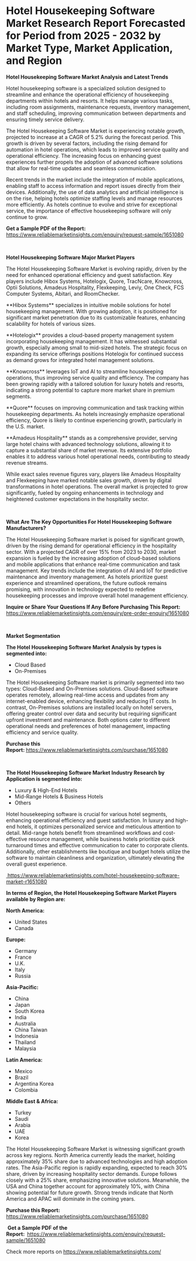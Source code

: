<p><h1>Hotel Housekeeping Software Market Research Report Forecasted for Period from 2025 -  2032 by Market Type, Market Application, and Region</h1></p><p><strong>Hotel Housekeeping Software Market Analysis and Latest Trends</strong></p>
<p><p>Hotel housekeeping software is a specialized solution designed to streamline and enhance the operational efficiency of housekeeping departments within hotels and resorts. It helps manage various tasks, including room assignments, maintenance requests, inventory management, and staff scheduling, improving communication between departments and ensuring timely service delivery.</p><p>The Hotel Housekeeping Software Market is experiencing notable growth, projected to increase at a CAGR of 5.2% during the forecast period. This growth is driven by several factors, including the rising demand for automation in hotel operations, which leads to improved service quality and operational efficiency. The increasing focus on enhancing guest experiences further propels the adoption of advanced software solutions that allow for real-time updates and seamless communication.</p><p>Recent trends in the market include the integration of mobile applications, enabling staff to access information and report issues directly from their devices. Additionally, the use of data analytics and artificial intelligence is on the rise, helping hotels optimize staffing levels and manage resources more efficiently. As hotels continue to evolve and strive for exceptional service, the importance of effective housekeeping software will only continue to grow.</p></p>
<p><strong>Get a Sample PDF of the Report:&nbsp;</strong> <a href="https://www.reliablemarketinsights.com/enquiry/request-sample/1651080?utm_campaign=2475&utm_medium=2&utm_source=Github&utm_content=ia&utm_term=09032025&utm_id=hotel-housekeeping-software">https://www.reliablemarketinsights.com/enquiry/request-sample/1651080</a></p>
<p>&nbsp;</p>
<p><strong>Hotel Housekeeping Software Major Market Players</strong></p>
<p><p>The Hotel Housekeeping Software Market is evolving rapidly, driven by the need for enhanced operational efficiency and guest satisfaction. Key players include Hibox Systems, Hotelogix, Quore, TracNcare, Knowcross, Optii Solutions, Amadeus Hospitality, Flexkeeping, Leviy, One Check, FCS Computer Systems, Abitari, and RoomChecker.</p><p>**Hibox Systems** specializes in intuitive mobile solutions for hotel housekeeping management. With growing adoption, it is positioned for significant market penetration due to its customizable features, enhancing scalability for hotels of various sizes.</p><p>**Hotelogix** provides a cloud-based property management system incorporating housekeeping management. It has witnessed substantial growth, especially among small to mid-sized hotels. The strategic focus on expanding its service offerings positions Hotelogix for continued success as demand grows for integrated hotel management solutions.</p><p>**Knowcross** leverages IoT and AI to streamline housekeeping operations, thus improving service quality and efficiency. The company has been growing rapidly with a tailored solution for luxury hotels and resorts, indicating a strong potential to capture more market share in premium segments.</p><p>**Quore** focuses on improving communication and task tracking within housekeeping departments. As hotels increasingly emphasize operational efficiency, Quore is likely to continue experiencing growth, particularly in the U.S. market.</p><p>**Amadeus Hospitality** stands as a comprehensive provider, serving large hotel chains with advanced technology solutions, allowing it to capture a substantial share of market revenue. Its extensive portfolio enables it to address various hotel operational needs, contributing to steady revenue streams.</p><p>While exact sales revenue figures vary, players like Amadeus Hospitality and Flexkeeping have marked notable sales growth, driven by digital transformations in hotel operations. The overall market is projected to grow significantly, fueled by ongoing enhancements in technology and heightened customer expectations in the hospitality sector.</p></p>
<p>&nbsp;</p>
<p><strong>What Are The Key Opportunities For Hotel Housekeeping Software Manufacturers?</strong></p>
<p><p>The Hotel Housekeeping Software market is poised for significant growth, driven by the rising demand for operational efficiency in the hospitality sector. With a projected CAGR of over 15% from 2023 to 2030, market expansion is fueled by the increasing adoption of cloud-based solutions and mobile applications that enhance real-time communication and task management. Key trends include the integration of AI and IoT for predictive maintenance and inventory management. As hotels prioritize guest experience and streamlined operations, the future outlook remains promising, with innovation in technology expected to redefine housekeeping processes and improve overall hotel management efficiency.</p></p>
<p><strong>Inquire or Share Your Questions If Any Before Purchasing This Report:</strong> <a href="https://www.reliablemarketinsights.com/enquiry/pre-order-enquiry/1651080?utm_campaign=2475&utm_medium=2&utm_source=Github&utm_content=ia&utm_term=09032025&utm_id=hotel-housekeeping-software">https://www.reliablemarketinsights.com/enquiry/pre-order-enquiry/1651080</a></p>
<p>&nbsp;</p>
<p><strong>Market Segmentation</strong></p>
<p><strong>The Hotel Housekeeping Software Market Analysis by types is segmented into:</strong></p>
<p><ul><li>Cloud Based</li><li>On-Premises</li></ul></p>
<p><p>The Hotel Housekeeping Software market is primarily segmented into two types: Cloud-Based and On-Premises solutions. Cloud-Based software operates remotely, allowing real-time access and updates from any internet-enabled device, enhancing flexibility and reducing IT costs. In contrast, On-Premises solutions are installed locally on hotel servers, offering greater control over data and security but requiring significant upfront investment and maintenance. Both options cater to different operational needs and preferences of hotel management, impacting efficiency and service quality.</p></p>
<p><strong>Purchase this Report:&nbsp;</strong><a href="https://www.reliablemarketinsights.com/purchase/1651080?utm_campaign=2475&utm_medium=2&utm_source=Github&utm_content=ia&utm_term=09032025&utm_id=hotel-housekeeping-software">https://www.reliablemarketinsights.com/purchase/1651080</a></p>
<p>&nbsp;</p>
<p><strong>The Hotel Housekeeping Software Market Industry Research by Application is segmented into:</strong></p>
<p><ul><li>Luxury & High-End Hotels</li><li>Mid-Range Hotels & Business Hotels</li><li>Others</li></ul></p>
<p><p>Hotel housekeeping software is crucial for various hotel segments, enhancing operational efficiency and guest satisfaction. In luxury and high-end hotels, it optimizes personalized service and meticulous attention to detail. Mid-range hotels benefit from streamlined workflows and cost-effective resource management, while business hotels prioritize quick turnaround times and effective communication to cater to corporate clients. Additionally, other establishments like boutique and budget hotels utilize the software to maintain cleanliness and organization, ultimately elevating the overall guest experience.</p></p>
<p><a href="https://www.reliablemarketinsights.com/hotel-housekeeping-software-market-r1651080?utm_campaign=2475&utm_medium=2&utm_source=Github&utm_content=ia&utm_term=09032025&utm_id=hotel-housekeeping-software">&nbsp;https://www.reliablemarketinsights.com/hotel-housekeeping-software-market-r1651080</a></p>
<p><strong>In terms of Region, the Hotel Housekeeping Software Market Players available by Region are:</strong></p>
<p>
    <p> <strong> North America: </strong>
        <ul>
            <li>United States</li>
            <li>Canada</li>
        </ul>
        </p> 
    <p> <strong> Europe: </strong>
        <ul>
            <li>Germany</li>
            <li>France</li>
            <li>U.K.</li>
            <li>Italy</li>
            <li>Russia</li>
        </ul>
        </p> 
    <p> <strong> Asia-Pacific: </strong>
        <ul>
            <li>China</li>
            <li>Japan</li>
            <li>South Korea</li>
            <li>India</li>
            <li>Australia</li>
            <li>China Taiwan</li>
            <li>Indonesia</li>
            <li>Thailand</li>
            <li>Malaysia</li>
        </ul>
        </p> 
    <p> <strong> Latin America: </strong>
        <ul>
            <li>Mexico</li>
            <li>Brazil</li>
            <li>Argentina Korea</li>
            <li>Colombia</li>
        </ul>
        </p> 
    <p> <strong> Middle East & Africa: </strong>
        <ul>
            <li>Turkey</li>
            <li>Saudi</li>
            <li>Arabia</li>
            <li>UAE</li>
            <li>Korea</li>
        </ul>
    </p>
    </p>
<p><p>The Hotel Housekeeping Software Market is witnessing significant growth across key regions. North America currently leads the market, holding approximately 35% share due to advanced technologies and high adoption rates. The Asia-Pacific region is rapidly expanding, expected to reach 30% share, driven by increasing hospitality sector demands. Europe follows closely with a 25% share, emphasizing innovative solutions. Meanwhile, the USA and China together account for approximately 10%, with China showing potential for future growth. Strong trends indicate that North America and APAC will dominate in the coming years.</p></p>
<p><strong>Purchase this Report: </strong><a href="https://www.reliablemarketinsights.com/purchase/1651080?utm_campaign=2475&utm_medium=2&utm_source=Github&utm_content=ia&utm_term=09032025&utm_id=hotel-housekeeping-software">https://www.reliablemarketinsights.com/purchase/1651080</a></p>
<p>&nbsp;<strong>Get a Sample PDF of the Report:&nbsp;&nbsp;</strong><a href="https://www.reliablemarketinsights.com/enquiry/request-sample/1651080?utm_campaign=2475&utm_medium=2&utm_source=Github&utm_content=ia&utm_term=09032025&utm_id=hotel-housekeeping-software">https://www.reliablemarketinsights.com/enquiry/request-sample/1651080</a></p>
<p><strong></strong></p>
<p>Check more reports on <a href="https://www.reliablemarketinsights.com/?utm_campaign=2475&utm_medium=2&utm_source=Github&utm_content=ia&utm_term=09032025&utm_id=hotel-housekeeping-software">https://www.reliablemarketinsights.com/</a></p>